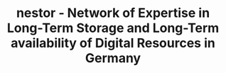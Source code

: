 ---
abstract: null
creators:
- Altenhöner, Reinhard
date: null
document_url: https://services.phaidra.univie.ac.at/api/object/o:294845/download
grand_parent: iPRES
institutions: []
keywords:
- beijing
landing_page_url: https://phaidra.univie.ac.at/o:294845
language: eng
layout: publication
license: CC BY-SA 3.0 AT
notes_url: null
parent: iPRES 2007
publication_type: paper
size: 40197
slides_url: null
source_name: iPRES
title: nestor - Network of Expertise in Long-Term Storage and Long-Term availability
  of Digital Resources in Germany
year: 2007
---